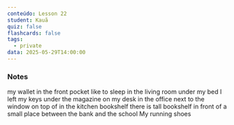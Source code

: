 ```yaml
---
conteúdo: Lesson 22
student: Kauã
quiz: false
flashcards: false
tags:
  - private
data: 2025-05-29T14:00:00
---
```

### Notes
my wallet
in the front pocket
like to sleep
in the living room
under my bed
I left my keys
under the magazine 
on my desk
in the office
next to the window
on top of
in the kitchen
bookshelf
there is 
tall bookshelf
in front of
a small place
between the bank and the school
My running shoes